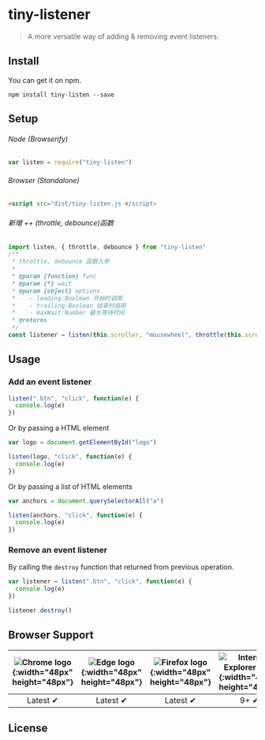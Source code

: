 # tiny-listener

> A more versatile way of adding & removing event listeners.

## Install

You can get it on npm.

```
npm install tiny-listen --save
```

## Setup

###### Node (Browserify)

```js
var listen = require("tiny-listen")
```

###### Browser (Standalone)

```html
<script src="dist/tiny-listen.js </script>
```

###### 新增 ++ (throttle, debounce)函数

```js
import listen, { throttle, debounce } from "tiny-listen"
/**
 * throttle, debounce 函数入参
 *
 * @param {function} func
 * @param {*} wait
 * @param {object} options
 *    - leading:Boolean 开始时调用
 *    - trailing:Boolean 结束时调用
 *    - maxWait:Number 最大等待时间
 * @returns
 */
const listener = listen(this.scroller, "mousewheel", throttle(this.scroll, 300))
```

## Usage

### Add an event listener

```js
listen(".btn", "click", function(e) {
  console.log(e)
})
```

Or by passing a HTML element

```js
var logo = document.getElementById("logo")

listen(logo, "click", function(e) {
  console.log(e)
})
```

Or by passing a list of HTML elements

```js
var anchors = document.querySelectorAll("a")

listen(anchors, "click", function(e) {
  console.log(e)
})
```

### Remove an event listener

By calling the `destroy` function that returned from previous operation.

```js
var listener = listen(".btn", "click", function(e) {
  console.log(e)
})

listener.destroy()
```

## Browser Support

| ![Chrome logo](https://www.sunjiaying.com/images/chrome_icon.png) {:width="48px" height="48px"} | ![Edge logo](https://clipboardjs.com/assets/images/edge_icon.png) {:width="48px" height="48px"} | ![Firefox logo](https://clipboardjs.com/assets/images/firefox.png) {:width="48px" height="48px"} | ![Internet Explorer logo](https://clipboardjs.com/assets/images/ie.png) {:width="48px" height="48px"} | ![Opera logo](https://clipboardjs.com/assets/images/opera.png) {:width="48px" height="48px"} | ![Safari logo](https://clipboardjs.com/assets/images/safari.png) {:width="48px" height="48px"} |
| :---------------------------------------------------------------------------------------------: | :---------------------------------------------------------------------------------------------: | :----------------------------------------------------------------------------------------------: | :---------------------------------------------------------------------------------------------------: | :------------------------------------------------------------------------------------------: | :--------------------------------------------------------------------------------------------: |
|                                            Latest ✔                                             |                                            Latest ✔                                             |                                             Latest ✔                                             |                                                 9+ ✔                                                  |                                           Latest ✔                                           |                                            Latest ✔                                            |

## License
